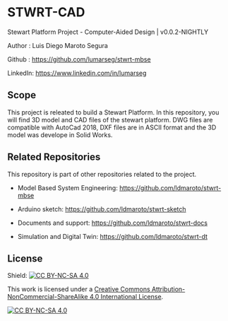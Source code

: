 # STWRT-CAD

Stewart Platform Project - Computer-Aided Design | v0.0.2-NIGHTLY

Author : Luis Diego Maroto Segura

Github : <https://github.com/lumarseg/stwrt-mbse>

LinkedIn: <https://www.linkedin.com/in/lumarseg>

## Scope

This project is releated to build a Stewart Platform. In this repository, you will find 3D model and CAD files of the stewart platform. DWG files are compatible with AutoCad 2018, DXF files are in ASCII format and the 3D model was develope in Solid Works.

## Related Repositories

This repository is part of other repositories related to the project.

* Model Based System Engineering: <https://github.com/ldmaroto/stwrt-mbse>

* Arduino sketch: <https://github.com/ldmaroto/stwrt-sketch>

* Documents and support: <https://github.com/ldmaroto/stwrt-docs>

* Simulation and Digital Twin: <https://github.com/ldmaroto/stwrt-dt>

## License

Shield: [![CC BY-NC-SA 4.0][cc-by-nc-sa-shield]][cc-by-nc-sa]

This work is licensed under a
[Creative Commons Attribution-NonCommercial-ShareAlike 4.0 International License][cc-by-nc-sa].

[![CC BY-NC-SA 4.0][cc-by-nc-sa-image]][cc-by-nc-sa]

[cc-by-nc-sa]: http://creativecommons.org/licenses/by-nc-sa/4.0/
[cc-by-nc-sa-image]: https://licensebuttons.net/l/by-nc-sa/4.0/88x31.png
[cc-by-nc-sa-shield]: https://img.shields.io/badge/License-CC%20BY--NC--SA%204.0-lightgrey.svg
